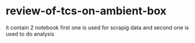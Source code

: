 # review-of-tcs-on-ambient-box
it contain 2 notebook
first one is used for scrapig data and second one is used to do analysis
